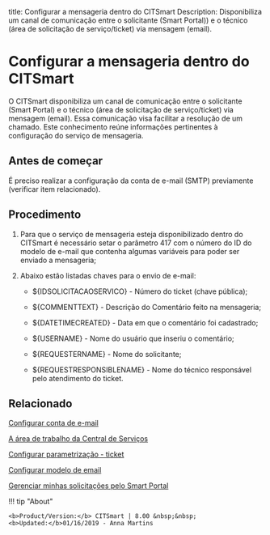 title: Configurar a mensageria dentro do CITSmart
Description: Disponibiliza um canal de comunicação entre o solicitante (Smart Portal)) e o técnico (área de solicitação de serviço/ticket) via mensagem (email).
# Configurar a mensageria dentro do CITSmart

O CITSmart disponibiliza um canal de comunicação entre o solicitante (Smart
Portal) e o técnico (área de solicitação de serviço/ticket) via mensagem
(email). Essa comunicação visa facilitar a resolução de um chamado. Este
conhecimento reúne informações pertinentes à configuração do serviço de
mensageria.


Antes de começar
--------------

É preciso realizar a configuração da conta de e-mail (SMTP) previamente (verificar item relacionado).

Procedimento
----------------

1.  Para que o serviço de mensageria esteja disponibilizado dentro do CITSmart é
    necessário setar o parâmetro 417 com o número do ID do modelo de e-mail que
    contenha algumas variáveis para poder ser enviado a mensageria;

2.  Abaixo estão listadas chaves para o envio de e-mail:

    -   \${IDSOLICITACAOSERVICO} - Número do ticket (chave pública);

    -   \${COMMENTTEXT} - Descrição do Comentário feito na mensageria;

    -   \${DATETIMECREATED} - Data em que o comentário foi cadastrado;

    -   \${USERNAME} - Nome do usuário que inseriu o comentário;

    -   \${REQUESTERNAME} - Nome do solicitante;

    -   \${REQUESTRESPONSIBLENAME} - Nome do técnico responsável pelo atendimento do
        ticket.


Relacionado
-------

[Configurar conta de e-mail](/pt-br/citsmart-platform-8/platform-administration/email-settings/configuration.html)

[A área de trabalho da Central de Serviços](/pt-br/citsmart-platform-8/processes/tickets/use/desktop-of-service-desk.html)

[Configurar parametrização - ticket](/pt-br/citsmart-platform-8/platform-administration/parameters-list/configure-parametrization-ticket.html)

[Configurar modelo de email](/pt-br/citsmart-platform-8/platform-administration/email-settings/email-templates-configure-email-template.html)

[Gerenciar minhas solicitações pelo Smart Portal](/pt-br/citsmart-platform-8/processes/portfolio-and-catalog/use/request-through-Smart-Portal.html)


!!! tip "About"

    <b>Product/Version:</b> CITSmart | 8.00 &nbsp;&nbsp;
    <b>Updated:</b>01/16/2019 - Anna Martins

